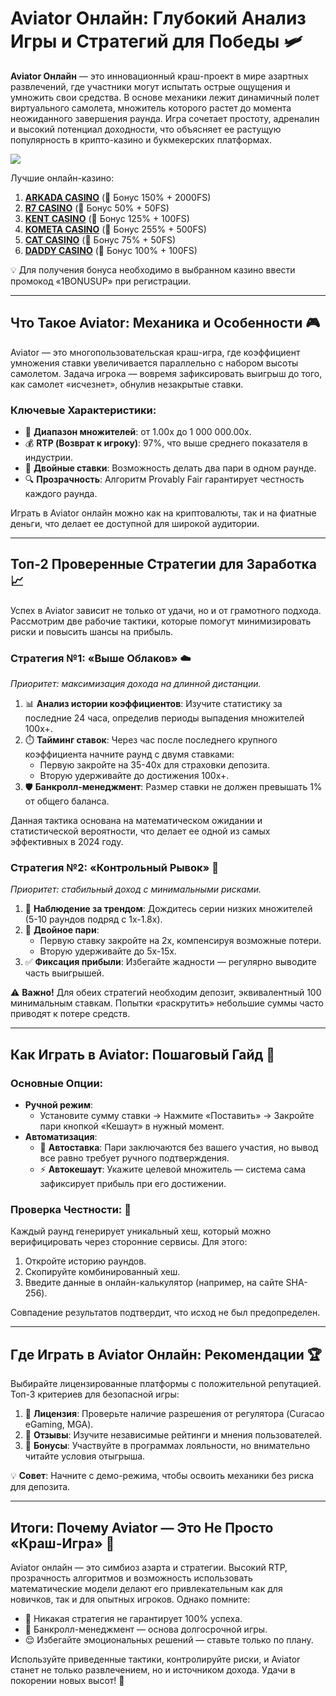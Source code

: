 # Aviator Онлайн: Глубокий Анализ Игры и Стратегий для Победы 🛩️  

**Aviator Онлайн** — это инновационный краш-проект в мире азартных развлечений, где участники могут испытать острые ощущения и умножить свои средства. В основе механики лежит динамичный полет виртуального самолета, множитель которого растет до момента неожиданного завершения раунда. Игра сочетает простоту, адреналин и высокий потенциал доходности, что объясняет ее растущую популярность в крипто-казино и букмекерских платформах.  

[![](https://i.ibb.co/DPMjQDXT/aviator-creo.jpg)](https://clck.ru/3Mmm7v)

Лучшие онлайн-казино:

1. **[ARKADA CASINO](https://clck.ru/3Mmm7v "ARKADA CASINO")** (🎁 Бонус 150% + 2000FS)
2. **[R7 CASINO](https://clck.ru/3NAHTh "R7 CASINO")** (🎁 Бонус 50% + 50FS)
3. **[KENT CASINO](https://clck.ru/3Mmm9w "KENT CASINO")** (🎁 Бонус 125% + 100FS)
4. **[KOMETA CASINO](https://clck.ru/3MmmAP "KOMETA CASINO")** (🎁 Бонус 255% + 500FS)
5. **[CAT CASINO](https://clck.ru/3MmmAn "CAT CASINO")** (🎁 Бонус 75% + 50FS)
6. **[DADDY CASINO](https://clck.ru/3MmmBB "DADDY CASINO")** (🎁 Бонус 100% + 100FS)

💡 Для получения бонуса необходимо в выбранном казино ввести промокод «1BONUSUP» при регистрации.

---

## Что Такое Aviator: Механика и Особенности 🎮  

Aviator — это многопользовательская краш-игра, где коэффициент умножения ставки увеличивается параллельно с набором высоты самолетом. Задача игрока — вовремя зафиксировать выигрыш до того, как самолет «исчезнет», обнулив незакрытые ставки.  

### Ключевые Характеристики:  
- 🎯 **Диапазон множителей**: от 1.00x до 1 000 000.00x.  
- 💰 **RTP (Возврат к игроку)**: 97%, что выше среднего показателя в индустрии.  
- 🔄 **Двойные ставки**: Возможность делать два пари в одном раунде.  
- 🔍 **Прозрачность**: Алгоритм Provably Fair гарантирует честность каждого раунда.  

Играть в Aviator онлайн можно как на криптовалюты, так и на фиатные деньги, что делает ее доступной для широкой аудитории.  

---

## Топ-2 Проверенные Стратегии для Заработка 📈  

Успех в Aviator зависит не только от удачи, но и от грамотного подхода. Рассмотрим две рабочие тактики, которые помогут минимизировать риски и повысить шансы на прибыль.  

### Стратегия №1: «Выше Облаков» ☁️  
*Приоритет: максимизация дохода на длинной дистанции.*  

1. 📊 **Анализ истории коэффициентов**: Изучите статистику за последние 24 часа, определив периоды выпадения множителей 100x+.  
2. ⏱️ **Тайминг ставок**: Через час после последнего крупного коэффициента начните раунд с двумя ставками:  
   - Первую закройте на 35-40x для страховки депозита.  
   - Вторую удерживайте до достижения 100x+.  
3. 🛡️ **Банкролл-менеджмент**: Размер ставки не должен превышать 1% от общего баланса.  

Данная тактика основана на математическом ожидании и статистической вероятности, что делает ее одной из самых эффективных в 2024 году.  

### Стратегия №2: «Контрольный Рывок» 🚀  
*Приоритет: стабильный доход с минимальными рисками.*  

1. 👀 **Наблюдение за трендом**: Дождитесь серии низких множителей (5-10 раундов подряд с 1x-1.8x).  
2. 💸 **Двойное пари**:  
   - Первую ставку закройте на 2x, компенсируя возможные потери.  
   - Вторую удерживайте до 5x-15x.  
3. ✅ **Фиксация прибыли**: Избегайте жадности — регулярно выводите часть выигрышей.  

⚠️ **Важно!** Для обеих стратегий необходим депозит, эквивалентный 100 минимальным ставкам. Попытки «раскрутить» небольшие суммы часто приводят к потере средств.  

---

## Как Играть в Aviator: Пошаговый Гайд 📝  

### Основные Опции:  
- **Ручной режим**:  
  - Установите сумму ставки → Нажмите «Поставить» → Закройте пари кнопкой «Кешаут» в нужный момент.  
- **Автоматизация**:  
  - 🤖 **Автоставка**: Пари заключаются без вашего участия, но вывод все равно требует ручного подтверждения.  
  - ⚡ **Автокешаут**: Укажите целевой множитель — система сама зафиксирует прибыль при его достижении.  

### Проверка Честности: 🔐  
Каждый раунд генерирует уникальный хеш, который можно верифицировать через сторонние сервисы. Для этого:  
1. Откройте историю раундов.  
2. Скопируйте комбинированный хеш.  
3. Введите данные в онлайн-калькулятор (например, на сайте SHA-256).  

Совпадение результатов подтвердит, что исход не был предопределен.  

---

## Где Играть в Aviator Онлайн: Рекомендации 🏆  

Выбирайте лицензированные платформы с положительной репутацией. Топ-3 критериев для безопасной игры:  
1. 📜 **Лицензия**: Проверьте наличие разрешения от регулятора (Curacao eGaming, MGA).  
2. 💬 **Отзывы**: Изучите независимые рейтинги и мнения пользователей.  
3. 🎁 **Бонусы**: Участвуйте в программах лояльности, но внимательно читайте условия отыгрыша.  

💡 **Совет**: Начните с демо-режима, чтобы освоить механики без риска для депозита.  

---

## Итоги: Почему Aviator — Это Не Просто «Краш-Игра» 🏅  

Aviator онлайн — это симбиоз азарта и стратегии. Высокий RTP, прозрачность алгоритмов и возможность использовать математические модели делают его привлекательным как для новичков, так и для опытных игроков. Однако помните:  
- 🚫 Никакая стратегия не гарантирует 100% успеха.  
- 🧮 Банкролл-менеджмент — основа долгосрочной игры.  
- 😌 Избегайте эмоциональных решений — ставьте только по плану.  

Используйте приведенные тактики, контролируйте риски, и Aviator станет не только развлечением, но и источником дохода. Удачи в покорении новых высот! 🌟  
